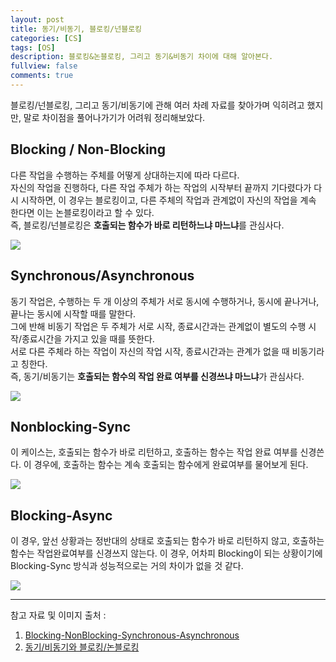 ```yaml
---
layout: post
title: 동기/비동기, 블로킹/넌블로킹
categories: [CS]
tags: [OS]
description: 블로킹&논블로킹, 그리고 동기&비동기 차이에 대해 알아본다.
fullview: false
comments: true
---
```


블로킹/넌블로킹, 그리고 동기/비동기에 관해 여러 차례 자료를 찾아가며 익히려고 했지만, 말로 차이점을 풀어나가기가 어려워 정리해보았다.

## Blocking / Non-Blocking
다른 작업을 수행하는 주체를 어떻게 상대하는지에 따라 다르다.  
자신의 작업을 진행하다, 다른 작업 주체가 하는 작업의 시작부터 끝까지 기다렸다가 다시 시작하면, 이 경우는 블로킹이고, 다른 주체의 작업과 관계없이 자신의 작업을 계속 한다면 이는 논블로킹이라고 할 수 있다.  
즉, 블로킹/넌블로킹은 **호출되는 함수가 바로 리턴하느냐 마느냐**를 관심사다.

<p style="center">
<img src="https://img1.daumcdn.net/thumb/R1280x0/?scode=mtistory2&fname=https%3A%2F%2Fblog.kakaocdn.net%2Fdn%2FKAhB9%2FbtqDZYxAX5n%2Fm287hwVpNKPgnnjaItsU91%2Fimg.png">
</p>


## Synchronous/Asynchronous
동기 작업은, 수행하는 두 개 이상의 주체가 서로 동시에 수행하거나, 동시에 끝나거나, 끝나는 동시에 시작할 때를 말한다.  
그에 반해 비동기 작업은 두 주체가 서로 시작, 종료시간과는 관계없이 별도의 수행 시작/종료시간을 가지고 있을 때를 뜻한다.  
서로 다른 주체라 하는 작업이 자신의 작업 시작, 종료시간과는 관계가 없을 때 비동기라고 칭한다.  
즉, 동기/비동기는 **호출되는 함수의 작업 완료 여부를 신경쓰냐 마느냐**가 관심사다.

<p style="center">
<img src="https://img1.daumcdn.net/thumb/R1280x0/?scode=mtistory2&fname=https%3A%2F%2Fblog.kakaocdn.net%2Fdn%2Fdxv5bm%2FbtqDZX6x7aF%2FqoGwd60NkaxZFPsRSFrpK1%2Fimg.png">
</p>

## Nonblocking-Sync
이 케이스는, 호출되는 함수가 바로 리턴하고, 호출하는 함수는 작업 완료 여부를 신경쓴다. 이 경우에, 호출하는 함수는 계속 호출되는 함수에게 완료여부를 물어보게 된다.

<p style="center">
<img src="http://i.imgur.com/a8xZ9No.png">
</p>

## Blocking-Async
이 경우, 앞선 상황과는 정반대의 상태로 호출되는 함수가 바로 리턴하지 않고, 호출하는 함수는 작업완료여부를 신경쓰지 않는다. 이 경우, 어차피 Blocking이 되는 상황이기에 Blocking-Sync 방식과 성능적으로는 거의 차이가 없을 것 같다.

<p style="center">
<img src="http://i.imgur.com/zKF0CgK.png">
</p>


*** 
참고 자료 및 이미지 출처 :

1. [Blocking-NonBlocking-Synchronous-Asynchronous](https://homoefficio.github.io/2017/02/19/Blocking-NonBlocking-Synchronous-Asynchronous/)  
2. [동기/비동기와 블로킹/논블로킹](https://deveric.tistory.com/99)